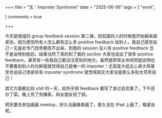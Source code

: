 +++
title = "五｜Imposter Syndrome"
date = "2025-06-06"
tags = [
    "work",
    
]
comments = true

+++

今天是我组的 group feedback session 第二弹，给前面的人的时候我开始越来越紧张，因为感觉所有人怎么都有这么多 positive feedback 给别人，我自己感觉自己一无是处专门找夸都找不出来，到我的 session 没人有 positive feedback 岂不是会特别尴尬。结果当然了真的到了我的 section 大家也说出了很多 positive feedback，甚至有一些我自己都没注意到的地方。虽然是照常业务吧但就说明也不要看到别人的光鲜面就觉得自己是唯一的 imposter！尤其是大组主心骨大哥甚至也说自己很紧张有 imposter syndrome 就觉得其实大家没差那么多别太苛责自己！

其它方面都比较 chill 的一天，趁热乎把 feedback 都写了发过去完事了。下午还炒了菜。晚上剪了剪播客，和女朋友视了频。

明天要去参加画画 meetup，好久没画像素画了，更久没在 iPad 上画了，略紧张呢。